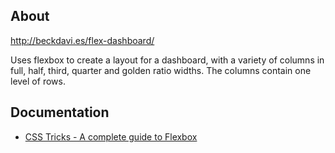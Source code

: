 ## About

http://beckdavi.es/flex-dashboard/

Uses flexbox to create a layout for a dashboard, with a variety of columns in full, half, third, quarter and golden ratio widths. The columns contain one level of rows.

## Documentation
* [CSS Tricks - A complete guide to Flexbox](https://css-tricks.com/snippets/css/a-guide-to-flexbox/)